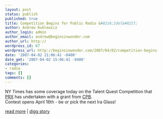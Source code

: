 ```yaml
---
layout: post
status: publish
published: true
title: Competition Begins for Public Radio &#8216;Idol&#8217;
author: Andrew Kuklewicz
author_login: admin
author_email: andrew@beginsinwonder.com
author_url: http://
wordpress_id: 67
wordpress_url: http://beginsinwonder.com/2007/04/02/competition-begins-for-public-radio-idol/
date: '2007-04-02 21:06:41 -0400'
date_gmt: '2007-04-02 15:06:41 -0400'
categories:
- radio
tags: []
comments: []
---
```

<p>NY Times has some coverage today on the Talent Quest Competition that <a href="htp://prx.org">PRX</a> has undertaken with a grant from <a href="http://cpb.org">CPB</a>.<br />
Contest opens April 16th - be or pick the next Ira Glass!</p>
<p><a href="http://www.nytimes.com/2007/04/02/business/media/02radio.html?ex=1333166400&amp;en=21ec591f6f956fed&amp;ei=5124&amp;partner=digg&amp;exprod=digg">read more</a> | <a href="http://digg.com/offbeat_news/Competition_Begins_for_Public_Radio_Idol">digg story</a><!--652cde6d6cea78326aa63817545d91c6--><!--0ed2716edf27e3cf2eca4fb779aab90e--><!--abea45bd0b282155e137f954d19d8175--></p>
